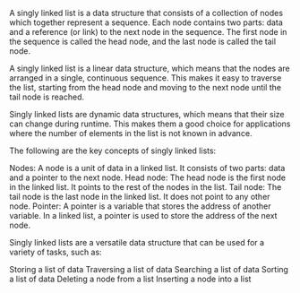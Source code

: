 A singly linked list is a data structure that consists of a collection of nodes which together represent a sequence. Each node contains two parts: data and a reference (or link) to the next node in the sequence. The first node in the sequence is called the head node, and the last node is called the tail node.

A singly linked list is a linear data structure, which means that the nodes are arranged in a single, continuous sequence. This makes it easy to traverse the list, starting from the head node and moving to the next node until the tail node is reached.

Singly linked lists are dynamic data structures, which means that their size can change during runtime. This makes them a good choice for applications where the number of elements in the list is not known in advance.

The following are the key concepts of singly linked lists:

Nodes: A node is a unit of data in a linked list. It consists of two parts: data and a pointer to the next node.
Head node: The head node is the first node in the linked list. It points to the rest of the nodes in the list.
Tail node: The tail node is the last node in the linked list. It does not point to any other node.
Pointer: A pointer is a variable that stores the address of another variable. In a linked list, a pointer is used to store the address of the next node.

Singly linked lists are a versatile data structure that can be used for a variety of tasks, such as:

Storing a list of data
Traversing a list of data
Searching a list of data
Sorting a list of data
Deleting a node from a list
Inserting a node into a list
